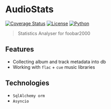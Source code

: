 # AudioStats
[![Coverage Status](https://coveralls.io/repos/github/Olezhich/AudioStats/badge.svg?branch=dev)](https://coveralls.io/github/Olezhich/AudioStats?branch=dev)
[![License](https://img.shields.io/github/license/Olezhich/AudioStats )](https://github.com/Olezhich/AudioStats/blob/main/LICENSE )
[![Python](https://img.shields.io/badge/python-3.12%2B-blue)](https://python.org)  

> Statistics Analyser for foobar2000

## Features
- Collecting album and track metadata into db
- Working with `flac` + `cue` music libraries

## Technologies
- `SqlAlchemy orm`
- `Asyncio`
